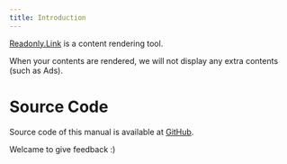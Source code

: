 ```yaml
---
title: Introduction
---
```


[Readonly.Link](https://readonly.link) is a content rendering tool.

When your contents are rendered,
we will not display any extra contents (such as Ads).

# Source Code

Source code of this manual is available at
[GitHub](https://github.com/readonlylink/readonlylink/tree/master/public/contents/manual).

Welcame to give feedback :)

